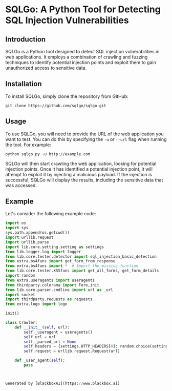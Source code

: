  # SQLGo: A Python Tool for Detecting SQL Injection Vulnerabilities

## Introduction

SQLGo is a Python tool designed to detect SQL injection vulnerabilities in web applications. It employs a combination of crawling and fuzzing techniques to identify potential injection points and exploit them to gain unauthorized access to sensitive data.

## Installation

To install SQLGo, simply clone the repository from GitHub:

```
git clone https://github.com/sqlgo/sqlgo.git
```

## Usage

To use SQLGo, you will need to provide the URL of the web application you want to test. You can do this by specifying the `-u` or `--url` flag when running the tool. For example:

```
python sqlgo.py -u http://example.com
```

SQLGo will then start crawling the web application, looking for potential injection points. Once it has identified a potential injection point, it will attempt to exploit it by injecting a malicious payload. If the injection is successful, SQLGo will display the results, including the sensitive data that was accessed.

## Example

Let's consider the following example code:

```python
import os
import sys
sys.path.append(os.getcwd())
import urllib.request
import urllib.parse
import lib.core.setting.setting as settings
from lib.logger.log import logger
from lib.core.tester.detector import sql_injection_basic_detection
from extra.bs4funs import get_form_from_response
from extra.bs4funs import *  # Import the missing function
from lib.core.tester.XSSfuns import get_all_forms, get_form_details
import random
from extra.useragents import useragents
from thirdparty.colorama import Fore,init
from lib.core.parser.cmdline import url as _url
import socket
import thirdparty.requests as requests
from extra.logo import logo

init()

class Crawler:
    def __init__(self, url):
        self._useragent = useragents()
        self.url = url
        self._parsed_url = None
        self.headers = {settings.HTTP_HEADERS[0]: random.choice(settings.USER_AGENT_LIST)}
        self.request = urllib.request.Request(url)

    def _user_agent(self):
        pass



Generated by [BlackboxAI](https://www.blackbox.ai)